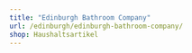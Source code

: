 ```yaml
---
title: "Edinburgh Bathroom Company"
url: /edinburgh/edinburgh-bathroom-company/
shop: Haushaltsartikel
---
```

